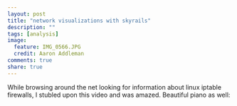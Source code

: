 ```yaml
---
layout: post
title: "network visualizations with skyrails"
description: ""
tags: [analysis]
image:
  feature: IMG_0566.JPG
  credit: Aaron Addleman
comments: true
share: true
---
```



<p>While browsing around the net looking for information about linux iptable firewalls, I stubled upon this video and was amazed. Beautiful piano as well:
<object classid="clsid:d27cdb6e-ae6d-11cf-96b8-444553540000" width="425" height="344" codebase="http://download.macromedia.com/pub/shockwave/cabs/flash/swflash.cab#version=6,0,40,0"><param name="allowFullScreen" value="true">
<param name="allowscriptaccess" value="always">
<param name="src" value="http://www.youtube.com/v/I2d312_dXEs&amp;hl=en&amp;fs=1">
<embed type="application/x-shockwave-flash" width="425" height="344" src="http://www.youtube.com/v/I2d312_dXEs&amp;hl=en&amp;fs=1" allowscriptaccess="always" allowfullscreen="true"></embed></object></p>
